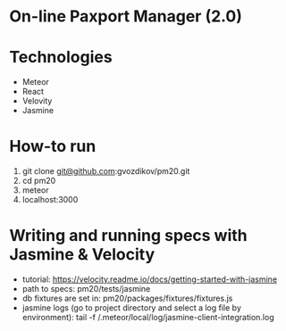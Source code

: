 # On-line Paxport Manager (2.0)
# Technologies
* Meteor
* React
* Velovity
* Jasmine

# How-to run
1. git clone git@github.com:gvozdikov/pm20.git
2. cd pm20
3. meteor
4. localhost:3000


# Writing and running specs with Jasmine & Velocity
* tutorial: https://velocity.readme.io/docs/getting-started-with-jasmine
* path to specs: pm20/tests/jasmine
* db fixtures are set in: pm20/packages/fixtures/fixtures.js
* jasmine logs (go to project directory and select a log file by environment): tail -f /.meteor/local/log/jasmine-client-integration.log
